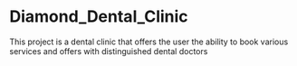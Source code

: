 # Diamond_Dental_Clinic
This project is a dental clinic that offers the user the ability to book various services and offers with distinguished dental doctors
